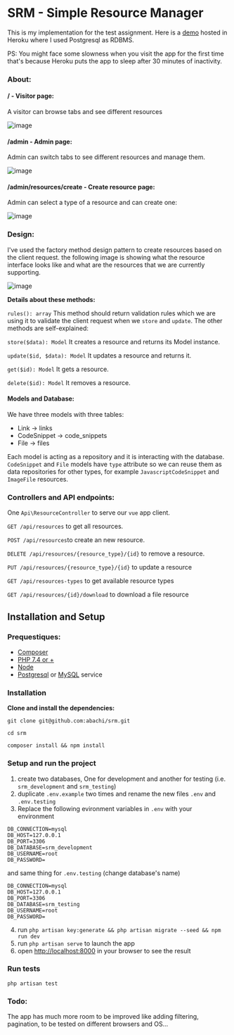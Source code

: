 # SRM - Simple Resource Manager

This is my implementation for the test assignment.
Here is a [demo](https://obscure-mountain-32205.herokuapp.com/) hosted in Heroku where I used Postgresql as RDBMS.

PS: You might face some slowness when you visit the app for the first time
that's because Heroku puts the app to sleep after 30 minutes of inactivity.

### About:

#### / - Visitor page:

A visitor can browse tabs and see different resources

![image](https://user-images.githubusercontent.com/12300606/180384872-15219a24-fabb-4c7e-83f9-904e90a8dca0.png)

#### /admin - Admin page:

Admin can switch tabs to see different resources and manage them.

![image](https://user-images.githubusercontent.com/12300606/180384351-4d87caec-dbf8-4b4c-b562-b978f69a0d77.png)

#### /admin/resources/create - Create resource page:

Admin can select a type of a resource and can create one:

![image](https://user-images.githubusercontent.com/12300606/180385223-9e9ad2e2-90e4-4de8-bcca-e91f6b24c8cd.png)

### Design:
I've used the factory method design pattern to create resources based on the client request. the following image is showing what the resource interface looks like and what are the resources that we are currently supporting.

![image](https://user-images.githubusercontent.com/12300606/180375659-4c5e82ee-fc13-4198-9bce-4a4fdcbca633.png)

**Details about these methods:**

`rules(): array` This method should return validation rules which we are using it to validate the client request when we `store` and `update`.
The other methods are self-explained:

`store($data): Model` It creates a resource and returns its Model instance.

`update($id, $data): Model` It updates a resource and returns it.

`get($id): Model` It gets a resource.

`delete($id): Model` It removes a resource.

#### Models and Database:
We have three models with three tables:
* Link -> links
* CodeSnippet -> code_snippets
* File -> files

Each model is acting as a repository and it is interacting with the database.
`CodeSnippet` and `File` models have `type` attribute so we can reuse them as data repositories for other types, for example `JavascriptCodeSnippet` and `ImageFile` resources.
 
### Controllers and API endpoints:
One `Api\ResourceController` to serve our `vue` app client.

`GET /api/resources` to get all resources.

`POST /api/resources`to create an new resource.

`DELETE /api/resources/{resource_type}/{id}` to remove a resource.

`PUT /api/resources/{resource_type}/{id}` to update a resource

`GET /api/resources-types` to get available resource types

`GET /api/resources/{id}/download` to download a file resource


## Installation and Setup

### Prequestiques:
* [Composer](https://getcomposer.org/)
* [PHP 7.4 or +](https://www.php.net/downloads)
* [Node](https://nodejs.org/en/)
* [Postgresql](https://www.postgresql.org/) or [MySQL](https://www.mysql.com/) service

### Installation
**Clone and install the dependencies:**
```
git clone git@github.com:abachi/srm.git
```
```
cd srm
```
```
composer install && npm install
```

### Setup and run the project

1. create two databases, One for development and another for testing (i.e. `srm_development` and `srm_testing`)
2. duplicate `.env.example` two times and rename the new files `.env` and `.env.testing`
3. Replace the following evironment variables in `.env` with your environment
```
DB_CONNECTION=mysql
DB_HOST=127.0.0.1
DB_PORT=3306
DB_DATABASE=srm_development
DB_USERNAME=root
DB_PASSWORD=
```
and same thing for `.env.testing` (change database's name)
```
DB_CONNECTION=mysql
DB_HOST=127.0.0.1
DB_PORT=3306
DB_DATABASE=srm_testing
DB_USERNAME=root
DB_PASSWORD=
```
4. run `php artisan key:generate && php artisan migrate --seed && npm run dev`
5. run `php artisan serve` to launch the app
6. open [http://localhost:8000](http://localhost:8000) in your browser to see the result

### Run tests
`php artisan test`

### Todo:
The app has much more room to be improved like adding filtering, pagination, to be tested on different browsers and OS...
